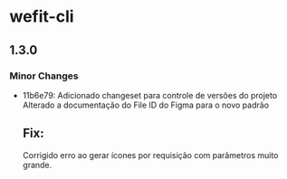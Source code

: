 # wefit-cli

## 1.3.0

### Minor Changes

- 11b6e79: Adicionado changeset para controle de versões do projeto
  Alterado a documentação do File ID do Figma para o novo padrão

  ## Fix:

  Corrigido erro ao gerar ícones por requisição com parâmetros muito grande.
